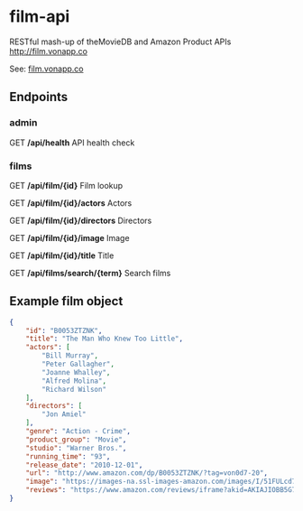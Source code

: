 # film-api

RESTful mash-up of theMovieDB and Amazon Product APIs http://film.vonapp.co

See: [film.vonapp.co](http://film.vonapp.co)

## Endpoints

### admin

GET **/api/health** API health check

### films

GET **/api/film/{id}** Film lookup

GET **/api/film/{id}/actors** Actors

GET **/api/film/{id}/directors** Directors

GET **/api/film/{id}/image** Image

GET **/api/film/{id}/title** Title

GET **/api/films/search/{term}** Search films

## Example film object

```json
{
    "id": "B0053ZTZNK",
    "title": "The Man Who Knew Too Little",
    "actors": [
        "Bill Murray",
        "Peter Gallagher",
        "Joanne Whalley",
        "Alfred Molina",
        "Richard Wilson"
    ],
    "directors": [
        "Jon Amiel"
    ],
    "genre": "Action - Crime",
    "product_group": "Movie",
    "studio": "Warner Bros.",
    "running_time": "93",
    "release_date": "2010-12-01",
    "url": "http://www.amazon.com/dp/B0053ZTZNK/?tag=von0d7-20",
    "image": "https://images-na.ssl-images-amazon.com/images/I/51FULcd7mML.jpg",
    "reviews": "https://www.amazon.com/reviews/iframe?akid=AKIAJIOBB5G7XTECPIMA&alinkCode=xm2&asin=B0053ZTZNK&atag=von0d7-20&exp=2017-09-09T15%3A41%3A04Z&v=2&sig=wLU%252Fy0WPSplpRE5DBHIBMQoJ%252BPrW0TBj%252F06In6GSm1o%253D"
}
```

